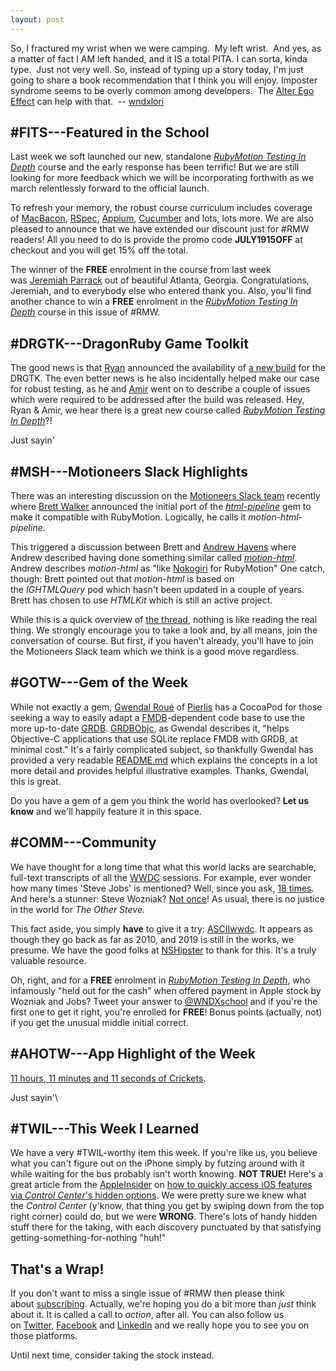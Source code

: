 ```yaml
---
layout: post
---
```


So, I fractured my wrist when we were camping.  My left wrist.  And yes, as a matter of fact I AM left handed, and it IS a total PITA. I can sorta, kinda type.  Just not very well. So, instead of typing up a story today, I'm just going to share a book recommendation that I think you will enjoy. Imposter syndrome seems to be overly common among developers.  The [Alter Ego Effect](https://www.amazon.ca/Alter-Ego-Effect-Identities-Transform-ebook/dp/B075WPWMSK/ref=sr_1_1?keywords=Alter%2Bego%2Beffect&qid=1563336041&s=digital-text&sr=1-1&utm_source=rubymotionweekly.com&utm_medium=web&utm_campaign=newsletter&utm_content=28) can help with that.  -- [wndxlori](https://twitter.com/wndxlori?utm_source=rubymotionweekly.com&utm_medium=web&utm_campaign=newsletter&utm_content=28)

#FITS---Featured in the School
------------------------------

Last week we soft launched our new, standalone *[RubyMotion Testing In Depth](https://wndx.school/p/rubymotion-testing-in-depth?utm_source=rubymotionweekly.com&utm_medium=web&utm_campaign=newsletter&utm_content=28)* course and the early response has been terrific! But we are still looking for more feedback which we will be incorporating forthwith as we march relentlessly forward to the official launch.

To refresh your memory, the robust course curriculum includes coverage of [MacBacon](https://github.com/alloy/MacBacon?utm_source=rubymotionweekly.com&utm_medium=web&utm_campaign=newsletter&utm_content=28), [RSpec](https://rspec.info/?utm_source=rubymotionweekly.com&utm_medium=web&utm_campaign=newsletter&utm_content=28), [Appium](http://appium.io/?utm_source=rubymotionweekly.com&utm_medium=web&utm_campaign=newsletter&utm_content=28), [Cucumber](https://cucumber.io/?utm_source=rubymotionweekly.com&utm_medium=web&utm_campaign=newsletter&utm_content=28) and lots, lots more. We are also pleased to announce that we have extended our discount just for #RMW readers! All you need to do is provide the promo code **JULY1915OFF** at checkout and you will get 15% off the total.

The winner of the **FREE** enrolment in the course from last week was [Jeremiah Parrack](https://twitter.com/JeremiahParrack?utm_source=rubymotionweekly.com&utm_medium=web&utm_campaign=newsletter&utm_content=28) out of beautiful Atlanta, Georgia. Congratulations, Jeremiah, and to everybody else who entered thank you. Also, you'll find another chance to win a **FREE** enrolment in the *[RubyMotion Testing In Depth](https://wndx.school/p/rubymotion-testing-in-depth?utm_source=rubymotionweekly.com&utm_medium=web&utm_campaign=newsletter&utm_content=28)* course in this issue of #RMW.

#DRGTK---DragonRuby Game Toolkit
------------------------------

The good news is that [Ryan](https://motioneers.slack.com/team/UFM2PP6SY?utm_source=rubymotionweekly.com&utm_medium=web&utm_campaign=newsletter&utm_content=28) announced the availability of [a new build](https://motioneers.slack.com/archives/C1SUQ4T0A/p1562949729210400?utm_source=rubymotionweekly.com&utm_medium=web&utm_campaign=newsletter&utm_content=28) for the DRGTK. The even better news is he also incidentally helped make our case for robust testing, as he and [Amir](https://motioneers.slack.com/team/U07C64R8C?utm_source=rubymotionweekly.com&utm_medium=web&utm_campaign=newsletter&utm_content=28) went on to describe a couple of issues which were required to be addressed after the build was released. Hey, Ryan & Amir, we hear there is a great new course called *[RubyMotion Testing In Depth](https://wndx.school/p/rubymotion-testing-in-depth?utm_source=rubymotionweekly.com&utm_medium=web&utm_campaign=newsletter&utm_content=28)*?!

Just sayin'

#MSH---Motioneers Slack Highlights
--------------------------------

There was an interesting discussion on the [Motioneers Slack team](https://motioneers.slack.com/?utm_source=rubymotionweekly.com&utm_medium=web&utm_campaign=newsletter&utm_content=28) recently where [Brett Walker](https://motioneers.slack.com/team/U07D6P1D2?utm_source=rubymotionweekly.com&utm_medium=web&utm_campaign=newsletter&utm_content=28) announced the initial port of the *[html-pipeline](https://github.com/jch/html-pipeline?utm_source=rubymotionweekly.com&utm_medium=web&utm_campaign=newsletter&utm_content=28)* gem to make it compatible with RubyMotion. Logically, he calls it *motion-html-pipeline*.

This triggered a discussion between Brett and [Andrew Havens](https://motioneers.slack.com/team/U056FTZ7R?utm_source=rubymotionweekly.com&utm_medium=web&utm_campaign=newsletter&utm_content=28) where Andrew described having done something similar called *[motion-html](https://github.com/andrewhavens/motion-html?utm_source=rubymotionweekly.com&utm_medium=web&utm_campaign=newsletter&utm_content=28)*. Andrew describes *motion-html* as "like [Nokogiri](https://nokogiri.org/?utm_source=rubymotionweekly.com&utm_medium=web&utm_campaign=newsletter&utm_content=28) for RubyMotion" One catch, though: Brett pointed out that *motion-html* is based on the *IGHTMLQuery* pod which hasn't been updated in a couple of years. Brett has chosen to use *HTMLKit* which is still an active project.

While this is a quick overview of [the thread](https://motioneers.slack.com/archives/C055RDLS0/p1562552306216900?utm_source=rubymotionweekly.com&utm_medium=web&utm_campaign=newsletter&utm_content=28), nothing is like reading the real thing. We strongly encourage you to take a look and, by all means, join the conversation of course. But first, if you haven't already, you'll have to join the Motioneers Slack team which we think is a good move regardless.

#GOTW---Gem of the Week
---------------------

While not exactly a gem, [Gwendal Roué](https://github.com/groue?utm_source=rubymotionweekly.com&utm_medium=web&utm_campaign=newsletter&utm_content=28) of [Pierlis](https://www.pierlis.com/?utm_source=rubymotionweekly.com&utm_medium=web&utm_campaign=newsletter&utm_content=28) has a CocoaPod for those seeking a way to easily adapt a [FMDB](https://github.com/ccgus/fmdb?utm_source=rubymotionweekly.com&utm_medium=web&utm_campaign=newsletter&utm_content=28)-dependent code base to use the more up-to-date [GRDB](https://github.com/groue/GRDB.swift?utm_source=rubymotionweekly.com&utm_medium=web&utm_campaign=newsletter&utm_content=28). [GRDBObjc](https://github.com/groue/GRDBObjc?utm_source=rubymotionweekly.com&utm_medium=web&utm_campaign=newsletter&utm_content=28), as Gwendal describes it, "helps Objective-C applications that use SQLite replace FMDB with GRDB, at minimal cost." It's a fairly complicated subject, so thankfully Gwendal has provided a very readable [README.md](https://github.com/groue/GRDBObjc/blob/master/README.md?utm_source=rubymotionweekly.com&utm_medium=web&utm_campaign=newsletter&utm_content=28) which explains the concepts in a lot more detail and provides helpful illustrative examples. Thanks, Gwendal, this is great.

Do you have a gem of a gem you think the world has overlooked? **Let us know** and we'll happily feature it in this space.

#COMM---Community
---------------

We have thought for a long time that what this world lacks are searchable, full-text transcripts of all the [WWDC](https://developer.apple.com/wwdc19/?utm_source=rubymotionweekly.com&utm_medium=web&utm_campaign=newsletter&utm_content=28) sessions. For example, ever wonder how many times 'Steve Jobs' is mentioned? Well, since you ask, [18 times](https://asciiwwdc.com/search?q=steve%2Bjobs&utm_source=rubymotionweekly.com&utm_medium=web&utm_campaign=newsletter&utm_content=28). And here's a stunner: Steve Wozniak? [Not once](https://asciiwwdc.com/search?q=steve%2Bwozniak&utm_source=rubymotionweekly.com&utm_medium=web&utm_campaign=newsletter&utm_content=28)! As usual, there is no justice in the world for *The Other Steve*.

This fact aside, you simply **have** to give it a try: [ASCIIwwdc](https://asciiwwdc.com/?utm_source=rubymotionweekly.com&utm_medium=web&utm_campaign=newsletter&utm_content=28). It appears as though they go back as far as 2010, and 2019 is still in the works, we presume. We have the good folks at [NSHipster](https://nshipster.com/?utm_source=rubymotionweekly.com&utm_medium=web&utm_campaign=newsletter&utm_content=28) to thank for this. It's a truly valuable resource.

Oh, right, and for a **FREE** enrolment in *[RubyMotion Testing In Depth](https://wndx.school/p/rubymotion-testing-in-depth?utm_source=rubymotionweekly.com&utm_medium=web&utm_campaign=newsletter&utm_content=28)*, who infamously "held out for the cash" when offered payment in Apple stock by Wozniak and Jobs? Tweet your answer to [@WNDXschool](http://twitter.com/wndxschool?utm_source=rubymotionweekly.com&utm_medium=web&utm_campaign=newsletter&utm_content=28) and if you're the first one to get it right, you're enrolled for **FREE**! Bonus points (actually, not) if you get the unusual middle initial correct.

#AHOTW---App Highlight of the Week
--------------------------------

[11 hours, 11 minutes and 11 seconds of Crickets](https://www.youtube.com/watch?v=AwfdbTvJDaQ&utm_source=rubymotionweekly.com&utm_medium=web&utm_campaign=newsletter&utm_content=28).

Just sayin'\

#TWIL---This Week I Learned
---------------------------

We have a very #TWIL-worthy item this week. If you're like us, you believe what you can't figure out on the iPhone simply by futzing around with it while waiting for the bus probably isn't worth knowing. **NOT TRUE!** Here's a great article from the [AppleInsider](https://appleinsider.com/?utm_source=rubymotionweekly.com&utm_medium=web&utm_campaign=newsletter&utm_content=28) on [how to quickly access iOS features via *Control Center*'s hidden options](https://appleinsider.com/articles/18/08/22/how-to-quickly-access-ios-features-via-control-centers-hidden-options/amp/?utm_source=rubymotionweekly.com&utm_medium=web&utm_campaign=newsletter&utm_content=28). We were pretty sure we knew what the *Control Center* (y'know, that thing you get by swiping down from the top right corner) could do, but we were **WRONG**. There's lots of handy hidden stuff there for the taking, with each discovery punctuated by that satisfying getting-something-for-nothing "huh!"

That's a Wrap!
--------------

If you don't want to miss a single issue of #RMW then please think about [subscribing](https://www.getdrip.com/forms/482172082/submissions/new?utm_source=rubymotionweekly.com&utm_medium=web&utm_campaign=newsletter&utm_content=28). Actually, we're hoping you do a bit more than *just* think about it. It is called a call to *action*, after all. You can also follow us on [Twitter](https://twitter.com/wndxschool?utm_source=rubymotionweekly.com&utm_medium=web&utm_campaign=newsletter&utm_content=28), [Facebook](https://www.facebook.com/wndxschool?utm_source=rubymotionweekly.com&utm_medium=web&utm_campaign=newsletter&utm_content=28) and [LinkedIn](https://www.linkedin.com/company/wndxschool?utm_source=rubymotionweekly.com&utm_medium=web&utm_campaign=newsletter&utm_content=28) and we really hope you to see you on those platforms.

Until next time, consider taking the stock instead.